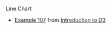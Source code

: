 Line Chart

 * [Example 107](http://curran.github.io/screencasts/introToD3/examples/viewer/#/107) from [Introduction to D3](https://github.com/curran/screencasts/tree/gh-pages/introToD3)
